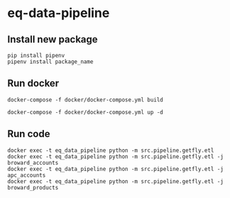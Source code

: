 # eq-data-pipeline

## Install new package

```
pip install pipenv
pipenv install package_name
```


## Run docker

```
docker-compose -f docker/docker-compose.yml build

docker-compose -f docker/docker-compose.yml up -d
```


## Run code
```
docker exec -t eq_data_pipeline python -m src.pipeline.getfly.etl
docker exec -t eq_data_pipeline python -m src.pipeline.getfly.etl -j broward_accounts
docker exec -t eq_data_pipeline python -m src.pipeline.getfly.etl -j apc_accounts
docker exec -t eq_data_pipeline python -m src.pipeline.getfly.etl -j broward_products
```
